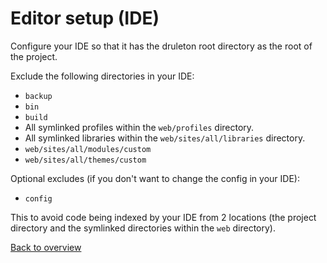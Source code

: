 # Editor setup (IDE)

Configure your IDE so that it has the druleton root directory as the root of the
project.

Exclude the following directories in your IDE:
- `backup`
- `bin`
- `build`
- All symlinked profiles within the `web/profiles` directory.
- All symlinked libraries within the `web/sites/all/libraries` directory.
- `web/sites/all/modules/custom`
- `web/sites/all/themes/custom`

Optional excludes (if you don't want to change the config in your IDE):
- `config`

This to avoid code being indexed by your IDE from 2 locations (the project
directory and the symlinked directories within the `web` directory).



[Back to overview][link-overview]



[link-overview]: README.md
